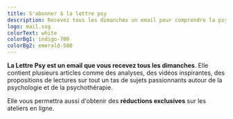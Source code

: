 ```yaml
---
title: S'abonner à la lettre psy
description: Recevez tous les dimanches un email pour comprendre la psychologie et mieux se connaitre.
logo: mail.svg
colorText: white
colorBg1: indigo-700
colorBg2: emerald-500
---
```

**La Lettre Psy est un email que vous recevez tous les dimanches**. Elle contient plusieurs articles comme des analyses, des vidéos inspirantes, des propositions de lectures sur tout un tas de sujets passionnants autour de la psychologie et de la psychothérapie.

Elle vous permettra aussi d'obtenir des **réductions exclusives** sur les ateliers en ligne.

<newsletter-form></newsletter-form>
